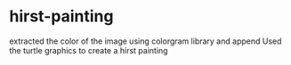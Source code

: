 # hirst-painting
extracted the color of the image using colorgram library and append
Used the turtle graphics to create a hirst painting


